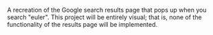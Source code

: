 A recreation of the Google search results page that pops up when you search "euler".
This project will be entirely visual; that is, none of the functionality of 
the results page will be implemented.
